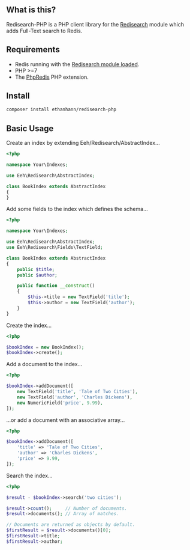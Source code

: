 ## What is this?

Redisearch-PHP is a PHP client library for the [Redisearch](http://redisearch.io/) module which adds Full-Text search to Redis.

## Requirements

* Redis running with the [Redisearch module loaded](http://redisearch.io/Quick_Start/).
* PHP >=7
* The [PhpRedis](https://github.com/phpredis/phpredis) PHP extension.

## Install

```bash
composer install ethanhann/redisearch-php
```

## Basic Usage

Create an index by extending Eeh/Redisearch/AbstractIndex...

```php
<?php

namespace Your\Indexes;

use Eeh\Redisearch\AbstractIndex;

class BookIndex extends AbstractIndex
{
}
```

Add some fields to the index which defines the schema...

```php
<?php

namespace Your\Indexes;

use Eeh\Redisearch\AbstractIndex;
use Eeh\Redisearch\Fields\TextField;

class BookIndex extends AbstractIndex
{
    public $title;
    public $author;

    public function __construct()
    {
        $this->title = new TextField('title');
        $this->author = new TextField('author');
    }
}
```

Create the index...

```php
<?php

$bookIndex = new BookIndex();
$bookIndex->create();
```

Add a document to the index...

```php
<?php

$bookIndex->addDocument([
    new TextField('title', 'Tale of Two Cities'),
    new TextField('author', 'Charles Dickens'),
    new NumericField('price', 9.99),
]);
```

...or add a document with an associative array... 

```php
<?php

$bookIndex->addDocument([
    'title' => 'Tale of Two Cities',
    'author' => 'Charles Dickens',
    'price' => 9.99,
]);
```

Search the index...

```php
<?php

$result - $bookIndex->search('two cities');

$result->count();     // Number of documents.
$result->documents(); // Array of matches.

// Documents are returned as objects by default.
$firstResult = $result->documents()[0];
$firstResult->title;
$firstResult->author;
```